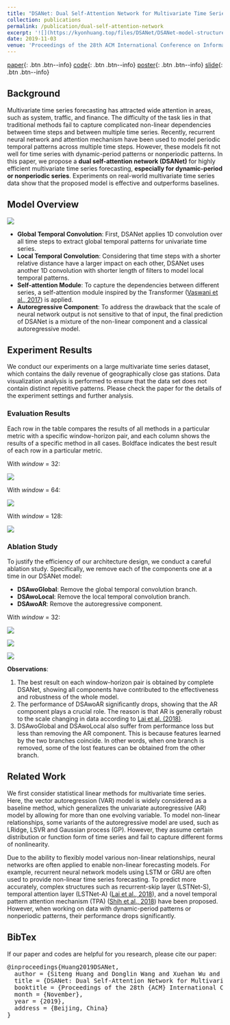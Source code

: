 ```yaml
---
title: "DSANet: Dual Self-Attention Network for Multivariate Time Series Forecasting"
collection: publications
permalink: /publication/dual-self-attention-network
excerpt: '![](https://kyonhuang.top/files/DSANet/DSANet-model-structure.png) In this paper, we propose a **dual self-attention network (DSANet)** for multivariate time series forecasting, **especially for dynamic-period or nonperiodic series**. DSANet completely dispenses with recurrence and utilizes two parallel convolutional components, called global temporal convolution and local temporal convolution, to capture complex mixtures of global and local temporal patterns. Moreover, DSANet employs a self-attention module to model dependencies between multiple series. To further improve the robustness, DSANet also integrates a traditional autoregressive linear model in parallel to the non-linear neural network. Experiments on real-world multivariate time series data show that the proposed model is effective and outperforms baselines.'
date: 2019-11-03
venue: 'Proceedings of the 28th ACM International Conference on Information and Knowledge Management (CIKM 2019)'
---
```


[paper](https://kyonhuang.top/files/DSANet/Huang-DSANet.pdf){: .btn .btn--info} 
[code](https://github.com/bighuang624/DSANet){: .btn .btn--info}
[poster](https://kyonhuang.top/files/DSANet/cikm19-DSANet-poster.pdf){: .btn .btn--info}
[slide](https://kyonhuang.top/files/DSANet/cikm19-DSANet-presentation.pdf){: .btn .btn--info}


## Background

Multivariate time series forecasting has attracted wide attention in areas, such as system, traffic, and finance. The difficulty of the task lies in that traditional methods fail to capture complicated non-linear dependencies between time steps and between multiple time series. Recently, recurrent neural network and attention mechanism have been used to model periodic temporal patterns across multiple time steps. However, these models fit not well for time series with dynamic-period patterns or nonperiodic patterns. In this paper, we propose a **dual self-attention network (DSANet)** for highly efficient multivariate time series forecasting, **especially for dynamic-period or nonperiodic series**. Experiments on real-world multivariate time series data show that the proposed model is effective and outperforms baselines.

## Model Overview

![](https://kyonhuang.top/files/DSANet/DSANet-model-structure.png)

* **Global Temporal Convolution**: First, DSANet applies 1D convolution over all time steps to extract global temporal patterns for univariate time series.
* **Local Temporal Convolution**: Considering that time steps with a shorter relative distance have a larger impact on each other, DSANet uses another 1D convolution with shorter length of filters to model local temporal patterns.
* **Self-attention Module**: To capture the dependencies between different series, a self-attention module inspired by the Transformer ([Vaswani et al., 2017](https://arxiv.org/abs/1706.03762)) is applied.
* **Autoregressive Component**: To address the drawback that the scale of neural network output is not sensitive to that of input, the final prediction of DSANet is a mixture of the non-linear component and a classical autoregressive model.

## Experiment Results

We conduct our experiments on a large multivariate time series dataset, which contains the daily revenue of geographically close gas stations. Data visualization analysis is performed to ensure that the data set does not contain distinct repetitive patterns. Please check the paper for the details of the experiment settings and further analysis.

### Evaluation Results

Each row in the table compares the results of all methods in a particular metric with a specific window-horizon pair, and each column shows the results of a specific method in all cases. Boldface indicates the best result of each row in a particular metric. 

With *window* = 32:

![](https://kyonhuang.top/files/DSANet/exp_results_window_32.png)

With *window* = 64:

![](https://kyonhuang.top/files/DSANet/exp_results_window_64.png)

With *window* = 128:

![](https://kyonhuang.top/files/DSANet/exp_results_window_128.png)

### Ablation Study

To justify the efficiency of our architecture design, we conduct a careful ablation study. Specifically, we remove each of the components one at a time in our DSANet model:

* **DSAwoGlobal**: Remove the global temporal convolution branch.
* **DSAwoLocal**: Remove the local temporal convolution branch.
* **DSAwoAR**: Remove the autoregressive component.

With *window* = 32:

![](https://kyonhuang.top/files/DSANet/ablation_RRSE.png)

![](https://kyonhuang.top/files/DSANet/ablation_MAE.png)

![](https://kyonhuang.top/files/DSANet/ablation_CORR.png)

**Observations**:

1. The best result on each window-horizon pair is obtained by complete DSANet, showing all components have contributed to the effectiveness and robustness of the whole model. 
2. The performance of DSAwoAR significantly drops, showing that the AR component plays a crucial role. The reason is that AR is generally robust to the scale changing in data according to [Lai et al. (2018)](https://dl.acm.org/citation.cfm?id=3210006). 
3. DSAwoGlobal and DSAwoLocal also suffer from performance loss but less than removing the AR component. This is because features learned by the two branches coincide. In other words, when one branch is removed, some of the lost features can be obtained from the other branch.

## Related Work

We first consider statistical linear methods for multivariate time series. Here, the vector autoregression (VAR) model is widely considered as a baseline method, which generalizes the univariate autoregressive (AR) model by allowing for more than one evolving variable. To model non-linear relationships, some variants of the autoregressive model are used, such as LRidge, LSVR and Gaussian process (GP). However, they assume certain distribution or function form of time series and fail to capture different forms of nonlinearity.

Due to the ability to flexibly model various non-linear relationships, neural networks are often applied to enable non-linear forecasting models. For example, recurrent neural network models using LSTM or GRU are often used to provide non-linear time series forecasting. To predict more accurately, complex structures such as recurrent-skip layer (LSTNet-S), temporal attention layer (LSTNet-A) ([Lai et al., 2018](https://dl.acm.org/citation.cfm?id=3210006)), and a novel temporal pattern attention mechanism (TPA) ([Shih et al., 2018](https://link.springer.com/article/10.1007%2Fs10994-019-05815-0)) have been proposed. However, when working on data with dynamic-period patterns or nonperiodic patterns, their performance drops significantly.

## BibTex

If our paper and codes are helpful for you research, please cite our paper:

<pre>
@inproceedings{Huang2019DSANet,
  author = {Siteng Huang and Donglin Wang and Xuehan Wu and Ao Tang},
  title = {DSANet: Dual Self-Attention Network for Multivariate Time Series Forecasting},
  booktitle = {Proceedings of the 28th {ACM} International Conference on Information and Knowledge Management},
  month = {November},
  year = {2019},
  address = {Beijing, China}
}
</pre>
